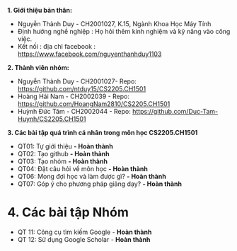 **1. Giới thiệu bản thân:**
- Nguyễn Thành Duy - CH2001027, K.15, Ngành Khoa Học Máy Tính
- Định hướng nghề nghiệp : Họ hỏi thêm kinh nghiệm và kỹ năng vào công việc.
- Kết nối : địa chỉ facebook : https://www.facebook.com/nguyenthanhduy1103

**2. Thành viên nhóm:**
- Nguyễn Thành Duy - CH2001027- Repo: https://github.com/ntduy15/CS2205.CH1501
- Hoàng Hải Nam - CH2002039 - Repo: https://github.com/HoangNam2810/CS2205.CH1501
- Huỳnh Đức Tâm - CH2002044 - Repo: https://github.com/Duc-Tam-Huynh/CS2205.CH1501

**3. Các bài tập quá trình cá nhân trong môn học CS2205.CH1501**
- QT01: Tự giới thiệu **- Hoàn thành**
- QT02: Tạo github **- Hoàn thành**
- QT03: Tạo nhóm **- Hoàn thành**
- QT04: Đặt câu hỏi về môn học **- Hoàn thành**
- QT06: Mong đợi học và làm được gì? **- Hoàn thành**
- QT07: Góp ý cho phương pháp giảng dạy? **- Hoàn thành**
# 4. Các bài tập Nhóm
- QT 11: Công cụ tìm kiếm Google - **Hoàn thành**
- QT 12: Sử dụng Google Scholar -  **Hoàn thành**
